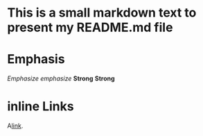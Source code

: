 # This is a small markdown text to present my README.md file
# Emphasis
*Emphasize* _emphasize_
**Strong** __Strong__ 
# inline Links
 A[link](http://example.com "Title").
